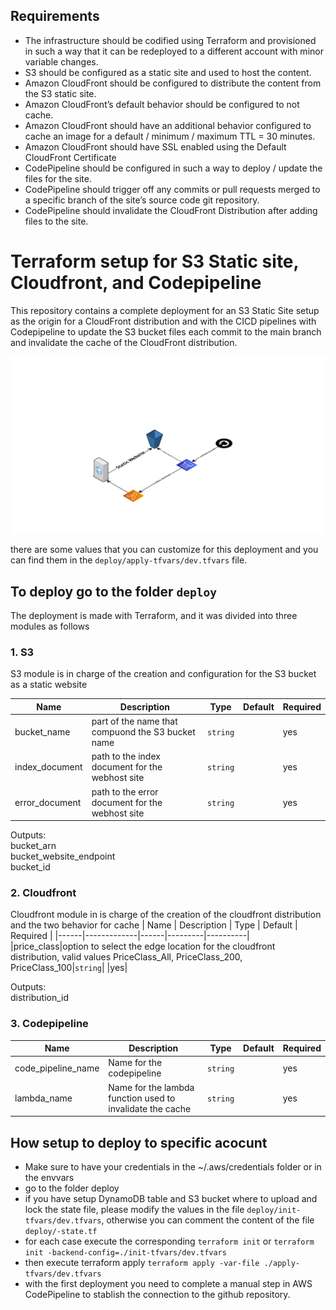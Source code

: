 ## Requirements

- The infrastructure should be codified using Terraform and provisioned in such a way that it can be redeployed to a different account with minor variable changes.
- S3 should be configured as a static site and used to host the content.
- Amazon CloudFront should be configured to distribute the content from the S3 static site.
- Amazon CloudFront’s default behavior should be configured to not cache.
- Amazon CloudFront should have an additional behavior configured to cache an image for a default / minimum / maximum TTL = 30 minutes.
- Amazon CloudFront should have SSL enabled using the Default CloudFront Certificate
- CodePipeline should be configured in such a way to deploy / update the files for the site.
- CodePipeline should trigger off any commits or pull requests merged to a specific branch of the site’s source code git repository.
- CodePipeline should invalidate the CloudFront Distribution after adding files to the site.


# Terraform setup for S3 Static site, Cloudfront, and Codepipeline

This repository contains a complete deployment for an S3 Static Site setup as the origin for a CloudFront distribution and with the CICD pipelines with Codepipeline to update the S3 bucket files each commit to the main branch and invalidate the cache of the CloudFront distribution.

![Diagram](tf-s3-website-cfront-cpipeline.png "Diagram")

there are some values that you can customize for this deployment and you can find them in the  `deploy/apply-tfvars/dev.tfvars` file.

## To deploy go to the folder `deploy`

The deployment is made with Terraform, and it was divided into three modules as follows

### 1. S3

S3 module is in charge of the creation and configuration for the S3 bucket as a static website

| Name | Description | Type | Default | Required |
|------|-------------|------|---------|----------|
|bucket_name|part of the name that compuond the S3 bucket name|`string`| |yes|
|index_document|path to the index document for the webhost site|`string`| |yes|
|error_document|path to the error document for the webhost site|`string`| |yes|


Outputs:  
bucket_arn  
bucket_website_endpoint  
bucket_id  



### 2. Cloudfront
Cloudfront module in is charge of the creation of the cloudfront distribution and the two behavior for cache
| Name | Description | Type | Default | Required |
|------|-------------|------|---------|----------|
|price_class|option to select the edge location for the cloudfront distribution, valid values PriceClass_All, PriceClass_200, PriceClass_100|`string`| |yes|

Outputs:  
distribution_id  





### 3. Codepipeline
| Name | Description | Type | Default | Required |
|------|-------------|------|---------|----------|
|code_pipeline_name|Name for the codepipeline|`string`| |yes|
|lambda_name|Name for the lambda function used to invalidate the cache|`string`| |yes|


## How setup to deploy to specific acocunt


- Make sure to have your credentials in the ~/.aws/credentials folder or in the envvars
- go to the folder deploy
- if you have setup DynamoDB table and S3 bucket where to upload and lock the state file, please modify the values in the file `deploy/init-tfvars/dev.tfvars`, otherwise you can comment the content of the file `deploy/-state.tf`
- for each case execute the corresponding `terraform init` or `terraform init -backend-config=./init-tfvars/dev.tfvars`
- then execute terraform apply `terraform apply -var-file ./apply-tfvars/dev.tfvars `
- with the first deployment you need to complete a manual step in AWS CodePipeline to stablish the connection to the github repository.



